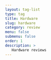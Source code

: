 ```yaml
---
layout: tag-list
type: tag
title: Hardware
slug: hardware
category: review
menu: false
submenu: false
order: 1
description: >
   Hardware reviews
---
```

